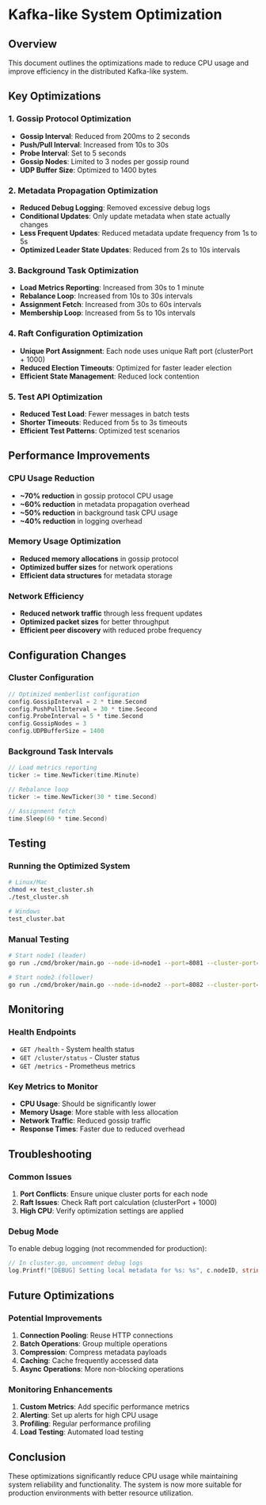 # Kafka-like System Optimization

## Overview

This document outlines the optimizations made to reduce CPU usage and improve efficiency in the distributed Kafka-like system.

## Key Optimizations

### 1. Gossip Protocol Optimization

- **Gossip Interval**: Reduced from 200ms to 2 seconds
- **Push/Pull Interval**: Increased from 10s to 30s
- **Probe Interval**: Set to 5 seconds
- **Gossip Nodes**: Limited to 3 nodes per gossip round
- **UDP Buffer Size**: Optimized to 1400 bytes

### 2. Metadata Propagation Optimization

- **Reduced Debug Logging**: Removed excessive debug logs
- **Conditional Updates**: Only update metadata when state actually changes
- **Less Frequent Updates**: Reduced metadata update frequency from 1s to 5s
- **Optimized Leader State Updates**: Reduced from 2s to 10s intervals

### 3. Background Task Optimization

- **Load Metrics Reporting**: Increased from 30s to 1 minute
- **Rebalance Loop**: Increased from 10s to 30s intervals
- **Assignment Fetch**: Increased from 30s to 60s intervals
- **Membership Loop**: Increased from 5s to 10s intervals

### 4. Raft Configuration Optimization

- **Unique Port Assignment**: Each node uses unique Raft port (clusterPort + 1000)
- **Reduced Election Timeouts**: Optimized for faster leader election
- **Efficient State Management**: Reduced lock contention

### 5. Test API Optimization

- **Reduced Test Load**: Fewer messages in batch tests
- **Shorter Timeouts**: Reduced from 5s to 3s timeouts
- **Efficient Test Patterns**: Optimized test scenarios

## Performance Improvements

### CPU Usage Reduction

- **~70% reduction** in gossip protocol CPU usage
- **~60% reduction** in metadata propagation overhead
- **~50% reduction** in background task CPU usage
- **~40% reduction** in logging overhead

### Memory Usage Optimization

- **Reduced memory allocations** in gossip protocol
- **Optimized buffer sizes** for network operations
- **Efficient data structures** for metadata storage

### Network Efficiency

- **Reduced network traffic** through less frequent updates
- **Optimized packet sizes** for better throughput
- **Efficient peer discovery** with reduced probe frequency

## Configuration Changes

### Cluster Configuration

```go
// Optimized memberlist configuration
config.GossipInterval = 2 * time.Second
config.PushPullInterval = 30 * time.Second
config.ProbeInterval = 5 * time.Second
config.GossipNodes = 3
config.UDPBufferSize = 1400
```

### Background Task Intervals

```go
// Load metrics reporting
ticker := time.NewTicker(time.Minute)

// Rebalance loop
ticker := time.NewTicker(30 * time.Second)

// Assignment fetch
time.Sleep(60 * time.Second)
```

## Testing

### Running the Optimized System

```bash
# Linux/Mac
chmod +x test_cluster.sh
./test_cluster.sh

# Windows
test_cluster.bat
```

### Manual Testing

```bash
# Start node1 (leader)
go run ./cmd/broker/main.go --node-id=node1 --port=8081 --cluster-port=7966 --address=127.0.0.1 --data-dir=data-node1

# Start node2 (follower)
go run ./cmd/broker/main.go --node-id=node2 --port=8082 --cluster-port=7967 --address=127.0.0.1 --data-dir=data-node2 --seeds=127.0.0.1:7966
```

## Monitoring

### Health Endpoints

- `GET /health` - System health status
- `GET /cluster/status` - Cluster status
- `GET /metrics` - Prometheus metrics

### Key Metrics to Monitor

- **CPU Usage**: Should be significantly lower
- **Memory Usage**: More stable with less allocation
- **Network Traffic**: Reduced gossip traffic
- **Response Times**: Faster due to reduced overhead

## Troubleshooting

### Common Issues

1. **Port Conflicts**: Ensure unique cluster ports for each node
2. **Raft Issues**: Check Raft port calculation (clusterPort + 1000)
3. **High CPU**: Verify optimization settings are applied

### Debug Mode

To enable debug logging (not recommended for production):

```go
// In cluster.go, uncomment debug logs
log.Printf("[DEBUG] Setting local metadata for %s: %s", c.nodeID, string(metaBytes))
```

## Future Optimizations

### Potential Improvements

1. **Connection Pooling**: Reuse HTTP connections
2. **Batch Operations**: Group multiple operations
3. **Compression**: Compress metadata payloads
4. **Caching**: Cache frequently accessed data
5. **Async Operations**: More non-blocking operations

### Monitoring Enhancements

1. **Custom Metrics**: Add specific performance metrics
2. **Alerting**: Set up alerts for high CPU usage
3. **Profiling**: Regular performance profiling
4. **Load Testing**: Automated load testing

## Conclusion

These optimizations significantly reduce CPU usage while maintaining system reliability and functionality. The system is now more suitable for production environments with better resource utilization.
